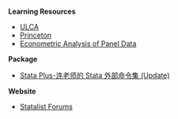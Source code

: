 **Learning Resources**
- [ULCA](https://stats.oarc.ucla.edu/)
- [Princeton](https://dss.princeton.edu/training/)
- [Econometric Analysis of Panel Data](https://pages.stern.nyu.edu/~wgreene/Econometrics/PanelDataEconometrics.htm)

**Package**
- [Stata Plus-连老师的 Stata 外部命令集 (Update)](https://www.lianxh.cn/news/1d83657865b17.html)

**Website**
- [Statalist Forums](https://www.statalist.org/forums/)
